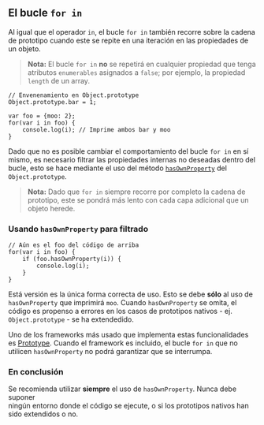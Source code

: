 ## El bucle `for in`

Al igual que el operador `in`, el bucle `for in` también recorre sobre la 
cadena de prototipo cuando este se repite en una iteración en las propiedades de un objeto.

> **Nota:** El bucle `for in` **no** se repetirá en cualquier propiedad que 
> tenga atributos `enumerables` asignados a `false`; por ejemplo, la propiedad 
> `length` de un array.
    
    // Envenenamiento en Object.prototype
    Object.prototype.bar = 1;

    var foo = {moo: 2};
    for(var i in foo) {
        console.log(i); // Imprime ambos bar y moo
    }

Dado que no es posible cambiar el comportamiento del bucle `for in` en sí mismo, es
necesario filtrar las propiedades internas no deseadas dentro del bucle, 
esto se hace mediante el uso del método [`hasOwnProperty`](#object.hasownproperty) del 
`Object.prototype`.

> **Nota:** Dado que `for in` siempre recorre por completo la cadena de prototipo, 
> este se pondrá más lento con cada capa adicional que un objeto herede.

### Usando `hasOwnProperty` para filtrado

    // Aún es el foo del código de arriba
    for(var i in foo) {
        if (foo.hasOwnProperty(i)) {
            console.log(i);
        }
    }

Está versión es la única forma correcta de uso. Esto se debe **sólo** al uso de 
`hasOwnProperty` que imprimirá `moo`. Cuando `hasOwnProperty` se omita, el código es 
propenso a errores  en los casos de prototipos nativos - ej. `Object.prototype` - 
se ha extendedido.

Uno de los frameworks más usado que implementa estas funcionalidades es [Prototype][1]. Cuando el 
framework es incluido, el bucle `for in` que no utilicen `hasOwnProperty` no podrá garantizar que 
se interrumpa.

### En conclusión

Se recomienda utilizar **siempre** el uso de `hasOwnProperty`. Nunca debe suponer  
ningún entorno donde el código se ejecute, o si los prototipos
nativos han sido extendidos o no. 

[1]: http://www.prototypejs.org/

